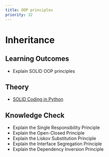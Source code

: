 ```yaml
---
title: OOP principles
priority: 32
---
```


# Inheritance

## Learning Outcomes

- Explain SOLID OOP principles
  

## Theory

- [SOLID Coding in Python](https://towardsdatascience.com/solid-coding-in-python-1281392a6a94)
  

## Knowledge Check

- Explain the Single Responsibility Principle
- Explain the Open-Closed Principle
- Explain the Liskov Substitution Principle
- Explain the Interface Segregation Principle
- Explain the Dependency Inversion Principle
  
